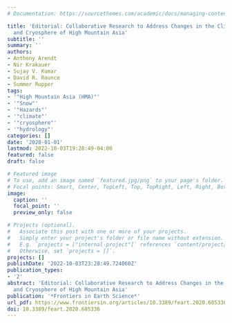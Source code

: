 ```yaml
---
# Documentation: https://sourcethemes.com/academic/docs/managing-content/

title: 'Editorial: Collaborative Research to Address Changes in the Climate, Hydrology
  and Cryosphere of High Mountain Asia'
subtitle: ''
summary: ''
authors:
- Anthony Arendt
- Nir Krakauer
- Sujay V. Kumar
- David R. Rounce
- Summer Rupper
tags:
- '"High Mountain Asia (HMA)"'
- '"Snow"'
- '"Hazards"'
- '"climate"'
- '"cryosphere"'
- '"hydrology"'
categories: []
date: '2020-01-01'
lastmod: 2022-10-03T19:28:49-04:00
featured: false
draft: false

# Featured image
# To use, add an image named `featured.jpg/png` to your page's folder.
# Focal points: Smart, Center, TopLeft, Top, TopRight, Left, Right, BottomLeft, Bottom, BottomRight.
image:
  caption: ''
  focal_point: ''
  preview_only: false

# Projects (optional).
#   Associate this post with one or more of your projects.
#   Simply enter your project's folder or file name without extension.
#   E.g. `projects = ["internal-project"]` references `content/project/deep-learning/index.md`.
#   Otherwise, set `projects = []`.
projects: []
publishDate: '2022-10-03T23:28:49.724060Z'
publication_types:
- '2'
abstract: 'Editorial: Collaborative Research to Address Changes in the Climate, Hydrology
  and Cryosphere of High Mountain Asia'
publication: '*Frontiers in Earth Science*'
url_pdf: https://www.frontiersin.org/articles/10.3389/feart.2020.605336/full
doi: 10.3389/feart.2020.605336
---
```


